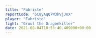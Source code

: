 ```yaml
---
title: "Fabrïste"
reportCode: "6C8yAqQ7W3kVjJnX"
player: "Fabrïste"
fight: "Gruul the Dragonkiller"
date: 2021-08-04T18:53:40.409000+00:00
---
```

